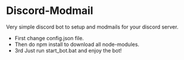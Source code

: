 # Discord-Modmail
Very simple discord bot to setup and modmails for your discord server.

- First change config.json file.
- Then do npm install to download all node-modules.
- 3rd Just run start_bot.bat and enjoy the bot!
